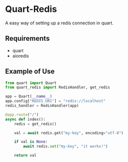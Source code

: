 # Quart-Redis
A easy way of setting up a redis connection in quart.

## Requirements
- quart
- aioredis

## Example of Use
```python
from quart import Quart
from quart_redis import RedisHandler, get_redis

app = Quart(__name__)
app.config["REDIS_URI"] = "redis://localhost"
redis_handler = RedisHandler(app)

@app.route("/")
async def index():
    redis = get_redis()

    val = await redis.get("my-key", encoding="utf-8")

    if val is None:
        await redis.set("my-key", "it works!")

    return val
```
